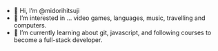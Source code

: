 - 👋 Hi, I’m @midorihitsuji
- 👀 I’m interested in ... video games, languages, music, travelling and computers.
- 🌱 I’m currently learning about git, javascript, and following courses to become a full-stack developer. 
